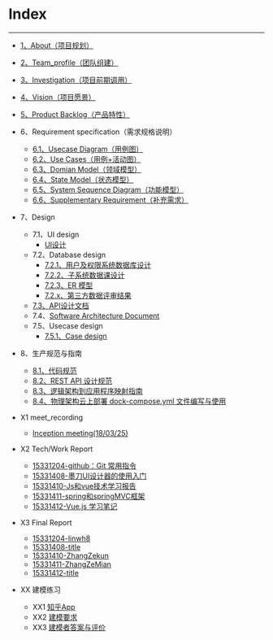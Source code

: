 

# Index
---
- [1、About（项目规划）](https://github.com/Movie-ticket-Sale-System/DashBoard/blob/master/doc/About.md)
- [2、Team_profile（团队组建）](https://github.com/Movie-ticket-Sale-System/DashBoard/blob/master/doc/Team_profile.md)
- [3、Investigation（项目前期调用）](https://github.com/Movie-ticket-Sale-System/DashBoard/blob/master/doc/Investigation.md)
- [4、Vision（项目愿景）](https://github.com/Movie-ticket-Sale-System/DashBoard/blob/master/doc/Vision.md)
- [5、Product Backlog（产品特性）](https://github.com/Movie-ticket-Sale-System/DashBoard/blob/master/doc/Product_Backlog.md)
- 6、Requirement specification（需求规格说明）
  - [6.1、Usecase Diagram（用例图）](https://github.com/Movie-ticket-Sale-System/DashBoard/blob/master/doc/Usecase_Diagram.md)
  - [6.2、Use Cases（用例+活动图）](./doc/UseCase.md)
  - [6.3、Domian Model（领域模型）](./doc/Domain_Model.md)
  - [6.4、State Model（状态模型）](./doc/State_Model.md)
  - [6.5、System Sequence Diagram（功能模型）]()
  - [6.6、Supplementary Requirement（补充需求）]()
- 7、Design
  - 7.1、UI design
    - [UI设计](./doc/UI_Design.md)
  - 7.2、Database design
    - [7.2.1、用户及权限系统数据库设计](./doc/Database_Design.md)
    - [7.2.2、子系统数据课设计](./doc/Database_design.md)
    - [7.2.3、ER 模型](./doc/ER_Model.md)
    - [7.2.x、第三方数据评审结果]()
  - [7.3、API设计文档](./doc/API.md)
  - 7.4、[Software Architecture Document]()
  - 7.5、Usecase design
    - [7.5.1、Case design]()
- 8、生产规范与指南
  - [8.1、代码规范](./doc/Code_specification.md)
  - [8.2、REST API 设计规范](./doc/REST_API.md)
  - [8.3、逻辑架构到应用程序映射指南]()
  - [8.4、物理架构云上部署 dock-compose.yml 文件编写与使用]()
- X1 meet_recording
  - [Inception meeting(18/03/25)](https://github.com/Movie-ticket-Sale-System/DashBoard/blob/master/doc/Meet_recording.md)

- X2 Tech/Work Report
  - [15331204-github：Git 常用指令](https://blog.csdn.net/linwh8/article/details/79779364)
  - [15331408-墨刀UI设计器的使用入门](https://blog.csdn.net/qq_40283873/article/details/79952023)
  - [15331410-Js和vue技术学习报告](https://blog.csdn.net/kunailin/article/details/79952796)
  - [15331411-spring和springMVC框架](https://blog.csdn.net/zzmian/article/details/79952698)
  - [15331412-Vue.js 学习笔记](https://shimo.im/docs/30nN5420V7syAOV1/)

- X3 Final Report
  - [15331204-linwh8](./doc/Final_Report_15331204.md)
  - [15331408-title]()
  - [15331410-ZhangZekun](./doc/Final_Report_15331410.md)
  - [15331411-ZhangZeMian](./doc/Final_Report_15331411.md)
  - [15331412-title](./doc/Final_Report_15331412.md)

- XX 建模练习
  - XX1 [知乎App](./doc/知乎App个人浏览及管理功能业务文档.md)
  - XX2 [建模要求](./doc/XX2_建模要求.md)
  - XX3 [建模者答案与评价](./doc/XX3_建模者答案与评价.md)

